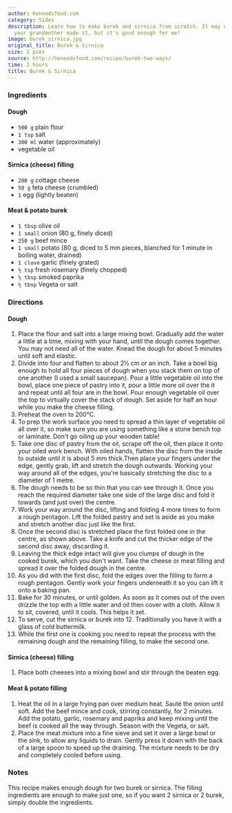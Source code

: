 ```yaml
---
author: heneedsfood.com
category: Sides
description: Learn how to make burek and sirnica from scratch. It may not be the way
  your grandmother made it, but it's good enough for me!
image: burek_sirnica.jpg
original_title: Burek & Sirnica
size: 2 pies
source: http://heneedsfood.com/recipe/burek-two-ways/
time: 2 hours
title: Burek & Sirnica
---
```

### Ingredients

#### Dough
* `500 g` plain flour
* `1 tsp` salt
* `300 ml` water (approximately)
* vegetable oil

#### Sirnica (cheese) filling
* `200 g` cottage cheese
* `50 g` feta cheese (crumbled)
* `1` egg (lightly beaten)

#### Meat & potato burek
* `1 tbsp` olive oil
* `1 small` onion (80 g, finely diced)
* `250 g` beef mince
* `1 small` potato (80 g, diced to 5 mm pieces, blanched for 1 minute in boiling water, drained)
* `1 clove` garlic (finely grated)
* `½ tsp` fresh rosemary (finely chopped)
* `½ tbsp` smoked paprika
* `½ tbsp` Vegeta or salt

### Directions

#### Dough
1. Place the flour and salt into a large mixing bowl. Gradually add the water a little at a time, mixing with your hand, until the dough comes together. You may not need all of the water. Knead the dough for about 5 minutes until soft and elastic.
2. Divide into four and flatten to about 2½ cm or an inch. Take a bowl big enough to hold all four pieces of dough when you stack them on top of one another (I used a small saucepan). Pour a little vegetable oil into the bowl, place one piece of pastry into it, pour a little more oil over the it and repeat until all four are in the bowl. Pour enough vegetable oil over the top to virtually cover the stack of dough. Set aside for half an hour while you make the cheese filling.
3. Preheat the oven to 200°C.
4. To prep the work surface you need to spread a thin layer of vegetable oil all over it, so make sure you are using something like a stone bench top or laminate. Don't go oiling up your wooden table!
5. Take one disc of pastry from the oil, scrape off the oil, then place it onto your oiled work bench. With oiled hands, flatten the disc from the inside to outside until it is about 5 mm thick.Then place your fingers under the edge, gently grab, lift and stretch the dough outwards. Working your way around all of the edges, you're basically stretching the disc to a diameter of 1 metre.
6. The dough needs to be so thin that you can see through it. Once you reach the required diameter take one side of the large disc and fold it towards (and just over) the centre.
7. Work your way around the disc, lifting and folding 4 more times to form a rough pentagon. Lift the folded pastry and set is aside as you make and stretch another disc just like the first.
8. Once the second disc is stretched place the first folded one in the centre, as shown above. Take a knife and cut the thicker edge of the second disc away, discarding it.
9. Leaving the thick edge intact will give you clumps of dough in the cooked burek, which you don't want. Take the cheese or meat filling and spread it over the folded dough in the centre.
10. As you did with the first disc, fold the edges over the filling to form a rough pentagon. Gently work your fingers underneath it so you can lift it onto a baking pan.
11. Bake for 30 minutes, or until golden. As soon as it comes out of the oven drizzle the top with a little water and oil then cover with a cloth. Allow it to sit, covered, until it cools. This helps it set.
12. To serve, cut the sirnica or burek into 12. Traditionally you have it with a glass of cold buttermilk.
13. While the first one is cooking you need to repeat the process with the remaining dough and the remaining filling, to make the second one.

#### Sirnica (cheese) filling
1. Place both cheeses into a mixing bowl and stir through the beaten egg.

#### Meat & potato filling
1. Heat the oil in a large frying pan over medium heat. Sauté the onion until soft. Add the beef mince and cook, stirring constantly, for 2 minutes. Add the potato, garlic, rosemary and paprika and keep mixing until the beef is cooked all the way through. Season with the Vegeta, or salt.
2. Place the meat mixture into a fine sieve and set it over a large bowl or the sink, to allow any liquids to drain. Gently press it down with the back of a large spoon to speed up the draining. The mixture needs to be dry and completely cooled before using.

### Notes

This recipe makes enough dough for two burek or sirnica. The filling ingredients are enough to make just one, so if you want 2 sirnica or 2 burek, simply double the ingredients.